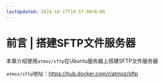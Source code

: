 ```yaml
---
lastUpdated: 2024-10-27T10:57:00+8:00
---
```


# 前言 | 搭建SFTP文件服务器

本章介绍使用```atmoz/sftp```在Ubuntu服务器上搭建SFTP文件服务器

```atmoz/sftp```地址：<https://hub.docker.com/r/atmoz/sftp>